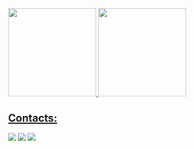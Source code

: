 <div>
<a href="https://github.com/carlosedu757">
<img height="180em" src="https://github-readme-stats.vercel.app/api/top-langs/?username=carlosedu757&layout=compact&langs_count=7&theme=dracula"/>
<img height="180em" src="https://github-readme-stats.vercel.app/api?username=carlosedu757&show_icons=true&theme=dracula&include_all_commits=true&count_private=true"/>
</div>

## Contacts:

<div>
<a href="https://instagram.com/carlos_edupita" target="_blank"><img src="https://img.shields.io/badge/-Instagram-%23E4405F?style=for-the-badge&logo=instagram&logoColor=white" target="_blank"></a>
<a href = "mailto:cerpcaca2013@gmail.com"><img src="https://img.shields.io/badge/Gmail-D14836?style=for-the-badge&logo=gmail&logoColor=white" target="_blank"></a>
<a href="https://www.linkedin.com/in/carlos-eduardo-rodrigues-pita" target="_blank"><img src="https://img.shields.io/badge/-LinkedIn-%230077B5?style=for-the-badge&logo=linkedin&logoColor=white" target="_blank"></a>   
</div>
<!---
carlosedu757/carlosedu757 is a ✨ special ✨ repository because its `README.md` (this file) appears on your GitHub profile.
You can click the Preview link to take a look at your changes.
--->
